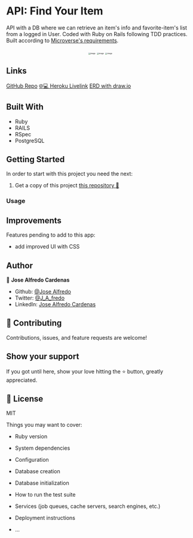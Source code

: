 # API: Find Your Item
API with a DB where we can retrieve an item's info and favorite-item's list from a logged in User. Coded with Ruby on Rails following TDD practices.
Built according to [Microverse's requirements](https://www.notion.so/Final-Capstone-Project-Find-Your-House-9a424802e7dc48eb8ef40e2ac09397d1).

<div style="text-align: center;">
<img src="src/assets/S-C_01.png" alt="image" style="zoom: 33%;" />
<img src="src/assets/S-C_02.png" alt="image" style="zoom: 33%;" />
<img src="src/assets/S-C_03.png" alt="image" style="zoom: 33%;" />
</div>

## Links
[GitHub Repo](https://github.com/NewIncome/find-my-item-api)
[:globe_with_meridians::computer: Heroku Livelink](https://findmyitem-api.herokuapp.com)
[ERD with draw.io](https://app.diagrams.net/#W388c734d24bdc20a%2F388C734D24BDC20A!531)

## Built With 

- Ruby
- RAILS
- RSpec
- PostgreSQL

## Getting Started

In order to start with this project you need the next:

1. Get a copy of this project [this repository :blue_book:](https://github.com/NewIncome/find-my-item-api)
<!-- 
Once you have cloned this project
1. Go to project folder
2. run `npm install` or `yarn install`
3. run `npm start` -->

### Usage

<!-- - Enter the **Name** of a company you wish check it's stats, for a list of companies that have that name or those letters i it's name
- Click on the **Company item** you like to see it's details/stats
- You can additionally Select filter to view less companies, either by **currency** or by **stockExchange** -->

## Improvements

Features pending to add to this app:
- add improved UI with CSS

## Author
👤 **Jose Alfredo Cardenas**

- Github: [@Jose Alfredo](https://github.com/NewIncome)
- Twitter: [@J_A_fredo](https://twitter.com/J_A_fredo)
- LinkedIn: [Jose Alfredo Cardenas](https://www.linkedin.com/in/j-alfredo-c/)  

## 🤝 Contributing

Contributions, issues, and feature requests are welcome!

## Show your support

If you got until here, show your love hitting the ⭐️ button, greatly appreciated.

## 📝 License

MIT



Things you may want to cover:

* Ruby version

* System dependencies

* Configuration

* Database creation

* Database initialization

* How to run the test suite

* Services (job queues, cache servers, search engines, etc.)

* Deployment instructions

* ...
